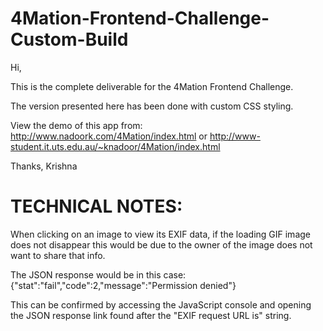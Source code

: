 # 4Mation-Frontend-Challenge-Custom-Build
Hi,

This is the complete deliverable for the 4Mation Frontend Challenge.

The version presented here has been done with custom CSS styling.

View the demo of this app from:
http://www.nadoork.com/4Mation/index.html
or
http://www-student.it.uts.edu.au/~knadoor/4Mation/index.html

Thanks,
Krishna

# TECHNICAL NOTES:
When clicking on an image to view its EXIF data, if the loading GIF image does not disappear this would be due to the owner of the image does not want to share that info.

The JSON response would be in this case:
{"stat":"fail","code":2,"message":"Permission denied"}

This can be confirmed by accessing the JavaScript console and opening the JSON response link found after the "EXIF request URL is" string.
